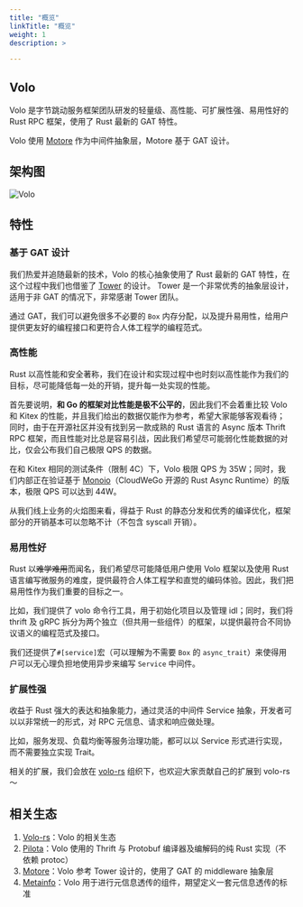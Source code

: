 ```yaml
---
title: "概览"
linkTitle: "概览"
weight: 1
description: >

---
```


## Volo

Volo 是字节跳动服务框架团队研发的轻量级、高性能、可扩展性强、易用性好的 Rust RPC 框架，使用了 Rust 最新的 GAT 特性。

Volo 使用 [Motore](https://github.com/cloudwego/motore) 作为中间件抽象层，Motore 基于 GAT 设计。

## 架构图

![Volo](/img/docs/volo.png)

## 特性

### 基于 GAT 设计

我们热爱并追随最新的技术，Volo 的核心抽象使用了 Rust 最新的 GAT 特性，在这个过程中我们也借鉴了 [Tower](https://github.com/tower-rs/tower) 的设计。
Tower 是一个非常优秀的抽象层设计，适用于非 GAT 的情况下，非常感谢 Tower 团队。

通过 GAT，我们可以避免很多不必要的 `Box` 内存分配，以及提升易用性，给用户提供更友好的编程接口和更符合人体工程学的编程范式。

### 高性能

Rust 以高性能和安全著称，我们在设计和实现过程中也时刻以高性能作为我们的目标，尽可能降低每一处的开销，提升每一处实现的性能。

首先要说明，**和 Go 的框架对比性能是极不公平的**，因此我们不会着重比较 Volo 和 Kitex 的性能，并且我们给出的数据仅能作为参考，希望大家能够客观看待；
同时，由于在开源社区并没有找到另一款成熟的 Rust 语言的 Async 版本 Thrift RPC 框架，而且性能对比总是容易引战，因此我们希望尽可能弱化性能数据的对比，仅会公布我们自己极限 QPS 的数据。

在和 Kitex 相同的测试条件（限制 4C）下，Volo 极限 QPS 为 35W；同时，我们内部正在验证基于 [Monoio](https://github.com/bytedance/monoio)（CloudWeGo 开源的 Rust Async Runtime）的版本，极限 QPS 可以达到 44W。

从我们线上业务的火焰图来看，得益于 Rust 的静态分发和优秀的编译优化，框架部分的开销基本可以忽略不计（不包含 syscall 开销）。

### 易用性好

Rust 以~~难学难用~~而闻名，我们希望尽可能降低用户使用 Volo 框架以及使用 Rust 语言编写微服务的难度，提供最符合人体工程学和直觉的编码体验。因此，我们把易用性作为我们重要的目标之一。

比如，我们提供了 volo 命令行工具，用于初始化项目以及管理 idl；同时，我们将 thrift 及 gRPC 拆分为两个独立（但共用一些组件）的框架，以提供最符合不同协议语义的编程范式及接口。

我们还提供了`#[service]`宏（可以理解为不需要 `Box` 的 `async_trait`）来使得用户可以无心理负担地使用异步来编写 `Service` 中间件。

### 扩展性强

收益于 Rust 强大的表达和抽象能力，通过灵活的中间件 Service 抽象，开发者可以以非常统一的形式，对 RPC 元信息、请求和响应做处理。

比如，服务发现、负载均衡等服务治理功能，都可以以 Service 形式进行实现，而不需要独立实现 Trait。

相关的扩展，我们会放在 [volo-rs](http://github.com/volo-rs) 组织下，也欢迎大家贡献自己的扩展到 volo-rs～

## 相关生态
1. [Volo-rs](http://github.com/volo-rs)：Volo 的相关生态
2. [Pilota](https://github.com/cloudwego/pilota)：Volo 使用的 Thrift 与 Protobuf 编译器及编解码的纯 Rust 实现（不依赖 protoc）
3. [Motore](https://github.com/cloudwego/motore)：Volo 参考 Tower 设计的，使用了 GAT 的 middleware 抽象层
4. [Metainfo](https://github.com/cloudwego/metainfo)：Volo 用于进行元信息透传的组件，期望定义一套元信息透传的标准
